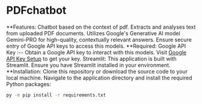 # PDFchatbot
**Features:
Chatbot based on the context of pdf.
Extracts and analyses text from uploaded PDF documents.
Utilizes Google's Generative AI model Gemini-PRO for high-quality, contextually relevant answers.
Ensure secure entry of Google API keys to access this models.
**Required:
Google API Key :-- Obtain a Google API key to interact with this models. Visit [Google API Key Setup](https://makersuite.google.com/app/apikey) to get your key.
Streamlit: This application is built with Streamlit. Ensure you have Streamlit installed in your environment.
**Installation:
Clone this repository or download the source code to your local machine. Navigate to the application directory and install the required Python packages:

```bash
py -m pip install -r requirements.txt
